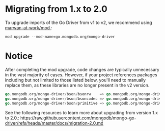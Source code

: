 # Migrating from 1.x to 2.0

To upgrade imports of the Go Driver from v1 to v2, we recommend using [marwan-at-work/mod
](https://github.com/marwan-at-work/mod):

```
mod upgrade --mod-name=go.mongodb.org/mongo-driver
```

# Notice
After completing the mod upgrade, code changes are typically unnecessary in the vast majority of cases. However, if your project references packages including but not limited to those listed below, you'll need to manually replace them, as these libraries are no longer present in the v2 version.
```go
go.mongodb.org/mongo-driver/bson/bsonrw    => go.mongodb.org/mongo-driver/v2/bson
go.mongodb.org/mongo-driver/bson/bsoncodec => go.mongodb.org/mongo-driver/v2/bson
go.mongodb.org/mongo-driver/bson/primitive => go.mongodb.org/mongo-driver/v2/bson
```

See the following resources to learn more about upgrading from version 1.x to 2.0.:
https://raw.githubusercontent.com/mongodb/mongo-go-driver/refs/heads/master/docs/migration-2.0.md